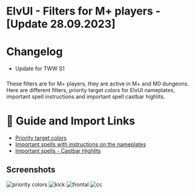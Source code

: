 # ElvUI - Filters for M+ players - [Update 28.09.2023]

###

# Changelog
- Update for TWW S1
  
###

These filters are for M+ players, they are active in M+ and M0 dungeons. Here are different filters, priority target colors for ElvUI nameplates, important spell instructions and important spell castbar highlits.

###

# 🌱 Guide and Import Links
- [Priority target colors](https://github.com/mBlinkii/MaUI-ElvUI-Profile-Strings/blob/main/M%2B%20Stuff/priority-colors.md)
- [Important spells with instructions on the nameplates](https://github.com/mBlinkii/MaUI-ElvUI-Profile-Strings/blob/main/M%2B%20Stuff/spells-instructions.md)
- [Important spells - Castbar Highlits](https://github.com/mBlinkii/MaUI-ElvUI-Profile-Strings/blob/main/M%2B%20Stuff/castbar-highlits.md)

###

## Screenshots
![priority colors](https://github.com/mBlinkii/MaUI-ElvUI-Profile-Strings/blob/main/Screenshots/np-m%2B-filter.png)
![kick](https://github.com/mBlinkii/MaUI-ElvUI-Profile-Strings/blob/main/Screenshots/spell-kick.png)
![frontal](https://github.com/mBlinkii/MaUI-ElvUI-Profile-Strings/blob/main/Screenshots/spell-frontal.png)
![cc](https://github.com/mBlinkii/MaUI-ElvUI-Profile-Strings/blob/main/Screenshots/spell-cc.png)
